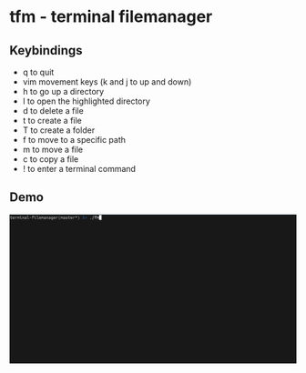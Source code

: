 # tfm - terminal filemanager

## Keybindings
- q to quit
- vim movement keys (k and j to up and down)
- h to go up a directory
- l to open the highlighted directory
- d to delete a file 
- t to create a file
- T to create a folder
- f to move to a specific path
- m to move a file
- c to copy a file
- ! to enter a terminal command

## Demo

<img src="demo.gif">
